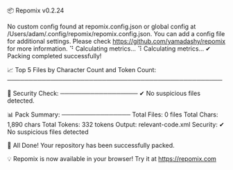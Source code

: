 
📦 Repomix v0.2.24

No custom config found at repomix.config.json or global config at /Users/adam/.config/repomix/repomix.config.json.
You can add a config file for additional settings. Please check https://github.com/yamadashy/repomix for more information.
⠙ Calculating metrics...
⠹ Calculating metrics...
✔ Packing completed successfully!

📈 Top 5 Files by Character Count and Token Count:
──────────────────────────────────────────────────

🔎 Security Check:
──────────────────
✔ No suspicious files detected.

📊 Pack Summary:
────────────────
  Total Files: 0 files
  Total Chars: 1,890 chars
 Total Tokens: 332 tokens
       Output: relevant-code.xml
     Security: ✔ No suspicious files detected

🎉 All Done!
Your repository has been successfully packed.

💡 Repomix is now available in your browser! Try it at https://repomix.com
